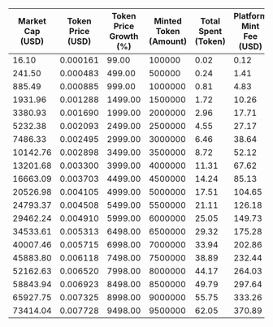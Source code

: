 | Market Cap (USD) | Token Price (USD) | Token Price Growth (%) | Minted Token (Amount) | Total Spent (Token) | Platform Mint Fee (USD) |
|------------------|-------------------|------------------------|-----------------------|--------------------|-------------------------|
| 16.10 | 0.000161 | 99.00 | 100000 | 0.02 | 0.12 |
| 241.50 | 0.000483 | 499.00 | 500000 | 0.24 | 1.41 |
| 885.49 | 0.000885 | 999.00 | 1000000 | 0.81 | 4.83 |
| 1931.96 | 0.001288 | 1499.00 | 1500000 | 1.72 | 10.26 |
| 3380.93 | 0.001690 | 1999.00 | 2000000 | 2.96 | 17.71 |
| 5232.38 | 0.002093 | 2499.00 | 2500000 | 4.55 | 27.17 |
| 7486.33 | 0.002495 | 2999.00 | 3000000 | 6.46 | 38.64 |
| 10142.76 | 0.002898 | 3499.00 | 3500000 | 8.72 | 52.12 |
| 13201.68 | 0.003300 | 3999.00 | 4000000 | 11.31 | 67.62 |
| 16663.09 | 0.003703 | 4499.00 | 4500000 | 14.24 | 85.13 |
| 20526.98 | 0.004105 | 4999.00 | 5000000 | 17.51 | 104.65 |
| 24793.37 | 0.004508 | 5499.00 | 5500000 | 21.11 | 126.18 |
| 29462.24 | 0.004910 | 5999.00 | 6000000 | 25.05 | 149.73 |
| 34533.61 | 0.005313 | 6498.00 | 6500000 | 29.32 | 175.28 |
| 40007.46 | 0.005715 | 6998.00 | 7000000 | 33.94 | 202.86 |
| 45883.80 | 0.006118 | 7498.00 | 7500000 | 38.89 | 232.44 |
| 52162.63 | 0.006520 | 7998.00 | 8000000 | 44.17 | 264.03 |
| 58843.94 | 0.006923 | 8498.00 | 8500000 | 49.79 | 297.64 |
| 65927.75 | 0.007325 | 8998.00 | 9000000 | 55.75 | 333.26 |
| 73414.04 | 0.007728 | 9498.00 | 9500000 | 62.05 | 370.89 |
